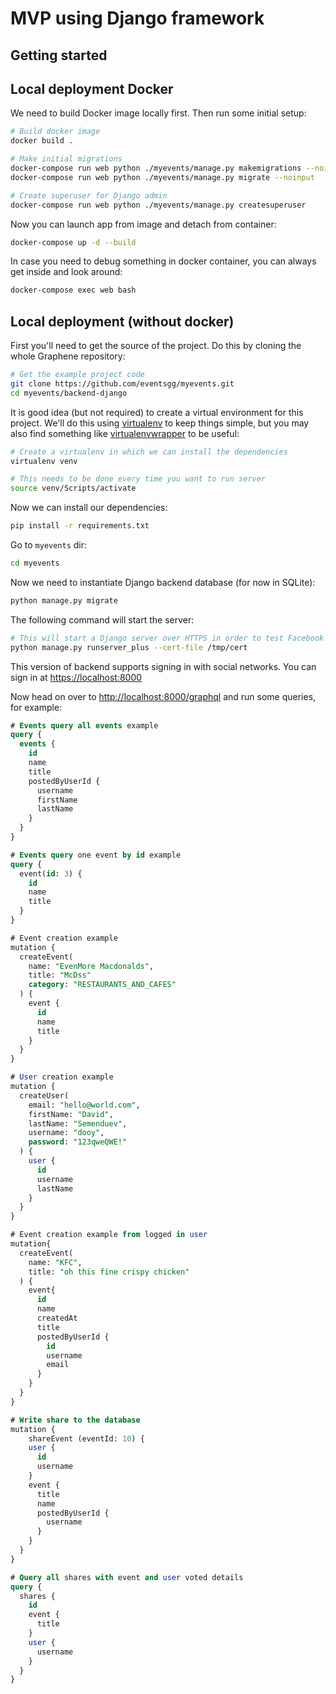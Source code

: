 MVP using Django framework
================================

Getting started
---------------

Local deployment Docker
-----------------------

We need to build Docker image locally first. Then run some initial setup:

```bash
# Build docker image
docker build .

# Make initial migrations
docker-compose run web python ./myevents/manage.py makemigrations --noinput
docker-compose run web python ./myevents/manage.py migrate --noinput

# Create superuser for Django admin
docker-compose run web python ./myevents/manage.py createsuperuser
```

Now you can launch app from image and detach from container:

```bash
docker-compose up -d --build
```

In case you need to debug something in docker container, you can always get inside and look around:

```bash
docker-compose exec web bash
```


Local deployment (without docker)
---------------------------------

First you'll need to get the source of the project. Do this by cloning the
whole Graphene repository:

```bash
# Get the example project code
git clone https://github.com/eventsgg/myevents.git
cd myevents/backend-django
```

It is good idea (but not required) to create a virtual environment
for this project. We'll do this using
[virtualenv](http://docs.python-guide.org/en/latest/dev/virtualenvs/)
to keep things simple,
but you may also find something like
[virtualenvwrapper](https://virtualenvwrapper.readthedocs.org/en/latest/)
to be useful:

```bash
# Create a virtualenv in which we can install the dependencies
virtualenv venv

# This needs to be done every time you want to run server
source venv/Scripts/activate
```

Now we can install our dependencies:

```bash
pip install -r requirements.txt
```

Go to `myevents` dir:

```bash
cd myevents
```

Now we need to instantiate Django backend database (for now in SQLite):

```bash
python manage.py migrate
```

The following command will start the server:

```bash
# This will start a Django server over HTTPS in order to test Facebook login
python manage.py runserver_plus --cert-file /tmp/cert
```

This version of backend supports signing in with social networks. You can sign in at [https://localhost:8000](https://localhost:8000)

Now head on over to
[http://localhost:8000/graphql](http://localhost:8000/graphql)
and run some queries, for example:


```sql
# Events query all events example
query {
  events {
    id
    name
    title
    postedByUserId {
      username
      firstName
      lastName
    }
  }
}
```


```sql
# Events query one event by id example
query {
  event(id: 3) {
    id
    name
    title
  }
}
```



```sql
# Event creation example
mutation {
  createEvent(
    name: "EvenMore Macdonalds",
    title: "McDss"
    category: "RESTAURANTS_AND_CAFES"
  ) {
    event {
      id
      name
      title
    }
  }
}
```

```sql
# User creation example
mutation {
  createUser(
    email: "hello@world.com",
    firstName: "David",
    lastName: "Semenduev",
    username: "dooy",
    password: "123qweQWE!"
  ) {
    user {
      id
      username
      lastName
    }
  }
}
```

```sql
# Event creation example from logged in user
mutation{
  createEvent(
    name: "KFC",
    title: "oh this fine crispy chicken"
  ) {
    event{
      id
      name
      createdAt
      title
      postedByUserId {
        id
        username
        email
      }
    }
  }
}
```

```sql
# Write share to the database
mutation {
	shareEvent (eventId: 10) {
    user {
      id
      username
    }
    event {
      title
      name
      postedByUserId {
        username
      }
    }
  }
}
```

```sql
# Query all shares with event and user voted details
query {
  shares {
    id
    event {
      title
    }
    user {
      username
    }
  }
}
```